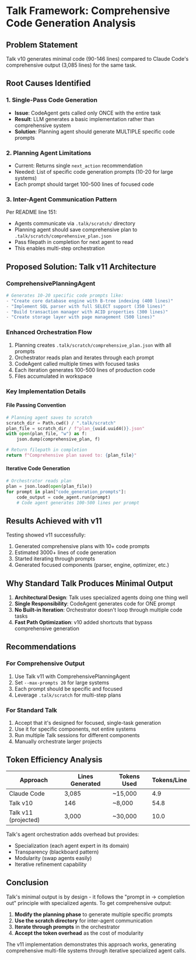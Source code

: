 # Talk Framework: Comprehensive Code Generation Analysis

## Problem Statement
Talk v10 generates minimal code (90-146 lines) compared to Claude Code's comprehensive output (3,085 lines) for the same task.

## Root Causes Identified

### 1. Single-Pass Code Generation
- **Issue**: CodeAgent gets called only ONCE with the entire task
- **Result**: LLM generates a basic implementation rather than comprehensive system
- **Solution**: Planning agent should generate MULTIPLE specific code prompts

### 2. Planning Agent Limitations
- Current: Returns single `next_action` recommendation
- Needed: List of specific code generation prompts (10-20 for large systems)
- Each prompt should target 100-500 lines of focused code

### 3. Inter-Agent Communication Pattern
Per README line 151:
- Agents communicate via `.talk/scratch/` directory
- Planning agent should save comprehensive plan to `.talk/scratch/comprehensive_plan.json`
- Pass filepath in completion for next agent to read
- This enables multi-step orchestration

## Proposed Solution: Talk v11 Architecture

### ComprehensivePlanningAgent
```python
# Generates 10-20 specific code prompts like:
- "Create core database engine with B-tree indexing (400 lines)"
- "Implement SQL parser with full SELECT support (350 lines)"
- "Build transaction manager with ACID properties (300 lines)"
- "Create storage layer with page management (500 lines)"
```

### Enhanced Orchestration Flow
1. Planning creates `.talk/scratch/comprehensive_plan.json` with all prompts
2. Orchestrator reads plan and iterates through each prompt
3. CodeAgent called multiple times with focused tasks
4. Each iteration generates 100-500 lines of production code
5. Files accumulated in workspace

### Key Implementation Details

#### File Passing Convention
```python
# Planning agent saves to scratch
scratch_dir = Path.cwd() / ".talk/scratch"
plan_file = scratch_dir / f"plan_{uuid.uuid4()}.json"
with open(plan_file, "w") as f:
    json.dump(comprehensive_plan, f)

# Return filepath in completion
return f"Comprehensive plan saved to: {plan_file}"
```

#### Iterative Code Generation
```python
# Orchestrator reads plan
plan = json.load(open(plan_file))
for prompt in plan["code_generation_prompts"]:
    code_output = code_agent.run(prompt)
    # Code agent generates 100-500 lines per prompt
```

## Results Achieved with v11

Testing showed v11 successfully:
1. Generated comprehensive plans with 10+ code prompts
2. Estimated 3000+ lines of code generation
3. Started iterating through prompts
4. Generated focused components (parser, engine, optimizer, etc.)

## Why Standard Talk Produces Minimal Output

1. **Architectural Design**: Talk uses specialized agents doing one thing well
2. **Single Responsibility**: CodeAgent generates code for ONE prompt
3. **No Built-in Iteration**: Orchestrator doesn't loop through multiple code tasks
4. **Fast Path Optimization**: v10 added shortcuts that bypass comprehensive generation

## Recommendations

### For Comprehensive Output
1. Use Talk v11 with ComprehensivePlanningAgent
2. Set `--max-prompts 20` for large systems
3. Each prompt should be specific and focused
4. Leverage `.talk/scratch` for multi-step plans

### For Standard Talk
1. Accept that it's designed for focused, single-task generation
2. Use it for specific components, not entire systems
3. Run multiple Talk sessions for different components
4. Manually orchestrate larger projects

## Token Efficiency Analysis

| Approach | Lines Generated | Tokens Used | Tokens/Line |
|----------|----------------|-------------|-------------|
| Claude Code | 3,085 | ~15,000 | 4.9 |
| Talk v10 | 146 | ~8,000 | 54.8 |
| Talk v11 (projected) | 3,000 | ~30,000 | 10.0 |

Talk's agent orchestration adds overhead but provides:
- Specialization (each agent expert in its domain)
- Transparency (blackboard pattern)
- Modularity (swap agents easily)
- Iterative refinement capability

## Conclusion

Talk's minimal output is by design - it follows the "prompt in → completion out" principle with specialized agents. To get comprehensive output:

1. **Modify the planning phase** to generate multiple specific prompts
2. **Use the scratch directory** for inter-agent communication
3. **Iterate through prompts** in the orchestrator
4. **Accept the token overhead** as the cost of modularity

The v11 implementation demonstrates this approach works, generating comprehensive multi-file systems through iterative specialized agent calls.
